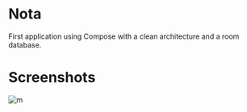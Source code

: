 # Nota
First application using Compose with a clean architecture and a room database.

# Screenshots
![m](https://github.com/Elkfrawy9/Nota/assets/60475172/f3fc2a8a-379f-4ab8-8a3c-a53ab719e6ee)

